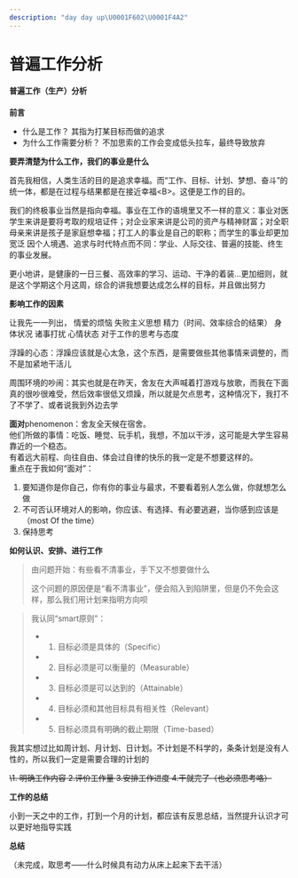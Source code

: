 ```yaml
---
description: "day day up\U0001F602\U0001F4A2"
---
```


# 普遍工作分析

#### 普遍工作（生产）分析

**前言**

* 什么是工作？ 其指为打某目标而做的追求
* 为什么工作需要分析？ 不加思索的工作会变成低头拉车，最终导致放弃

**要弄清楚为什么工作，我们的事业是什么**

首先我相信，人类生活的目的是追求幸福。而“工作、目标、计划、梦想、奋斗”的统一体，都是在过程与结果都是在接近幸福&lt;B&gt;。这便是工作的目的。

我们的终极事业当然是指向幸福。事业在工作的语境里又不一样的意义：事业对医学生来讲是要将考取的规培证件；对企业家来讲是公司的资产与精神财富；对全职母亲来讲是孩子是家庭想幸福；打工人的事业是自己的职称；而学生的事业却更加宽泛 因个人境遇、追求与时代特点而不同：学业、人际交往、普遍的技能、终生的事业发展。

更小地讲，是健康的一日三餐、高效率的学习、运动、干净的着装...更加细则，就是这个学期这个月这周，综合的讲我想要达成怎么样的目标，并且做出努力

**影响工作的因素**

让我先一一列出， 情爱的烦恼 失败主义思想 精力（时间、效率综合的结果） 身体状况 诸事打扰 心情状态 对于工作的思考与态度

浮躁的心态：浮躁应该就是心太急，这个东西，是需要做些其他事情来调整的，而不是加紧地干活儿

周围环境的吵闹：其实也就是在昨天，舍友在大声喊着打游戏与放歌，而我在下面真的很吵很难受，然后效率很低又烦躁，所以就是欠点思考，这种情况下，我打不了不学了、或者说我到外边去学

**面对**phenomenon：舍友全天候在宿舍。  
他们所做的事情：吃饭、睡觉、玩手机，我想，不加以干涉，这可能是大学生容易靠近的一个稳态。  
有着远大前程、向往自由、体会过自律的快乐的我一定是不想要这样的。  
重点在于我如何“面对”：

1. 要知道你是你自己，你有你的事业与最求，不要看着别人怎么做，你就想怎么做
2. 不可否认环境对人的影响，你应该、有选择、有必要逃避，当你感到应该是（most Of the time）
3. 保持思考

**如何认识、安排、进行工作**

> 由问题开始：有些看不清事业，手下又不想要做什么
>
> 这个问题的原因便是“看不清事业”，便会陷入到陷阱里，但是仍不免会这样，那么我们用计划来指明方向呗

> 我认同“smart原则”：
>
> * 1. 目标必须是具体的（Specific）
> * 2. 目标必须是可以衡量的（Measurable）
> * 3. 目标必须是可以达到的（Attainable）
> * 4. 目标必须和其他目标具有相关性（Relevant）
> * 5. 目标必须具有明确的截止期限（Time-based）

我其实想过比如周计划、月计划、日计划。不计划是不科学的，条条计划是没有人性的，所以我们一定是需要合理的计划的

 ~~\1. 明确工作内容 2.评价工作量 3.安排工作进度 4.干就完了（也必须思考咯）~~

**工作的总结**

小到一天之中的工作，打到一个月的计划，都应该有反思总结，当然提升认识才可以更好地指导实践

**总结**

（未完成，取思考——什么时候具有动力从床上起来下去干活）

